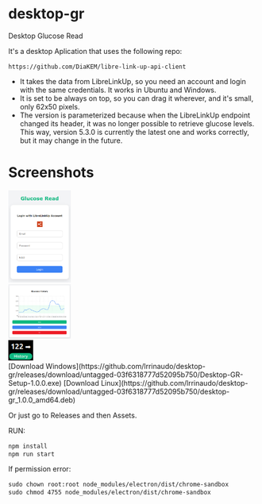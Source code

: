 # desktop-gr
Desktop Glucose Read

It's a desktop Aplication that uses the following repo:
```
https://github.com/DiaKEM/libre-link-up-api-client
```
- It takes the data from LibreLinkUp, so you need an account and login with the same credentials. It works in Ubuntu and Windows.  
- It is set to be always on top, so you can drag it wherever, and it's small, only 62x50 pixels.  
- The version is parameterized because when the LibreLinkUp endpoint changed its header, it was no longer possible to retrieve glucose levels. This way, version 5.3.0 is currently the latest one and works correctly, but it may change in the future.

# Screenshots

<img src="./src/assets/Screenshot1.png" width="25%">
<br>
<img src="./src/assets/Screenshot3.png" width="25%">
<br>
<img src="./src/assets/Screenshot2.png" width="50">
<br>
[Download Windows](https://github.com/lrrinaudo/desktop-gr/releases/download/untagged-03f6318777d52095b750/Desktop-GR-Setup-1.0.0.exe)  
[Download Linux](https://github.com/lrrinaudo/desktop-gr/releases/download/untagged-03f6318777d52095b750/desktop-gr_1.0.0_amd64.deb)  

Or just go to Releases and then Assets.

RUN:
```
npm install
npm run start
```
If permission error:
```
sudo chown root:root node_modules/electron/dist/chrome-sandbox
sudo chmod 4755 node_modules/electron/dist/chrome-sandbox
```